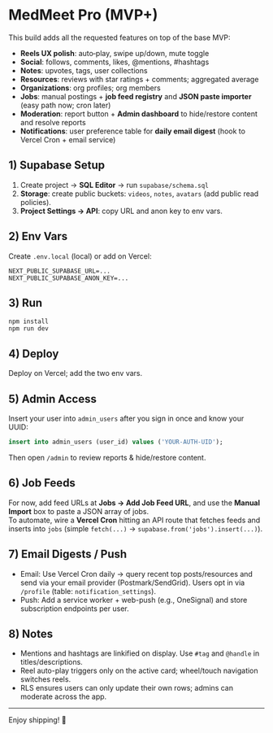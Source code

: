 # MedMeet Pro (MVP+)

This build adds all the requested features on top of the base MVP:
- **Reels UX polish**: auto‑play, swipe up/down, mute toggle
- **Social**: follows, comments, likes, @mentions, #hashtags
- **Notes**: upvotes, tags, user collections
- **Resources**: reviews with star ratings + comments; aggregated average
- **Organizations**: org profiles; org members
- **Jobs**: manual postings + **job feed registry** and **JSON paste importer** (easy path now; cron later)
- **Moderation**: report button + **Admin dashboard** to hide/restore content and resolve reports
- **Notifications**: user preference table for **daily email digest** (hook to Vercel Cron + email service)

## 1) Supabase Setup

1) Create project → **SQL Editor** → run `supabase/schema.sql`  
2) **Storage**: create public buckets: `videos`, `notes`, `avatars` (add public read policies).  
3) **Project Settings → API**: copy URL and anon key to env vars.

## 2) Env Vars

Create `.env.local` (local) or add on Vercel:
```
NEXT_PUBLIC_SUPABASE_URL=...
NEXT_PUBLIC_SUPABASE_ANON_KEY=...
```

## 3) Run

```
npm install
npm run dev
```

## 4) Deploy

Deploy on Vercel; add the two env vars.

## 5) Admin Access

Insert your user into `admin_users` after you sign in once and know your UUID:
```sql
insert into admin_users (user_id) values ('YOUR-AUTH-UID');
```
Then open `/admin` to review reports & hide/restore content.

## 6) Job Feeds

For now, add feed URLs at **Jobs → Add Job Feed URL**, and use the **Manual Import** box to paste a JSON array of jobs.  
To automate, wire a **Vercel Cron** hitting an API route that fetches feeds and inserts into `jobs` (simple `fetch(...)` → `supabase.from('jobs').insert(...)`).

## 7) Email Digests / Push

- Email: Use Vercel Cron daily → query recent top posts/resources and send via your email provider (Postmark/SendGrid). Users opt in via `/profile` (table: `notification_settings`).  
- Push: Add a service worker + web-push (e.g., OneSignal) and store subscription endpoints per user.

## 8) Notes

- Mentions and hashtags are linkified on display. Use `#tag` and `@handle` in titles/descriptions.  
- Reel auto-play triggers only on the active card; wheel/touch navigation switches reels.  
- RLS ensures users can only update their own rows; admins can moderate across the app.

---

Enjoy shipping! 🎉
